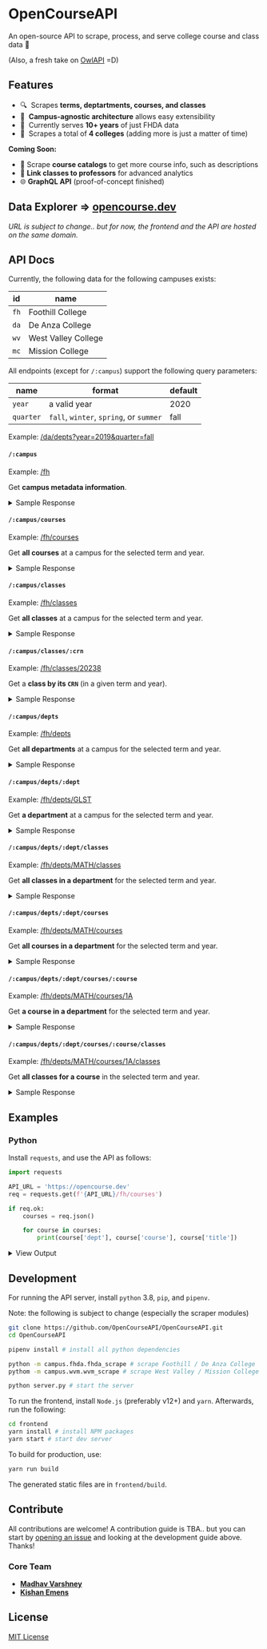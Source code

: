 # OpenCourseAPI

An open-source API to scrape, process, and serve college course and class data 📒

(Also, a fresh take on [OwlAPI](https://github.com/OpenCourseAPI/OwlAPI) =D)

## Features

- 🔍&nbsp; Scrapes **terms, deptartments, courses, and classes**
- 🧩&nbsp; **Campus-agnostic architecture** allows easy extensibility
- 📅&nbsp; Currently serves **10+ years** of just FHDA data
- 🏫&nbsp; Scrapes a total of **4 colleges** (adding more is just a matter of time)

**Coming Soon:**

- 📙 Scrape **course catalogs** to get more course info, such as descriptions
- 🔗 **Link classes to professors** for advanced analytics
- 🌐 **GraphQL API** (proof-of-concept finished)


## **Data Explorer => [opencourse.dev](https://opencourse.dev)**

_URL is subject to change.. but for now, the frontend and the API are hosted on the same domain._


## API Docs

Currently, the following data for the following campuses exists:

| id | name |
| --- | --- |
| `fh` | Foothill College |
| `da` | De Anza College |
| `wv` | West Valley College |
| `mc` | Mission College |

All endpoints (except for `/:campus`) support the following query parameters:

| name | format | default |
| ---- | ------ | --- |
| `year` | a valid year | 2020 |
| `quarter` | `fall`, `winter`, `spring`, or `summer` | fall |

Example: [/da/depts?year=2019&quarter=fall](https://opencourse.dev/da/depts?year=2019&quarter=fall)

#### `/:campus`

Example: [/fh](https://opencourse.dev/fh)

Get **campus metadata information**.

<details>
<summary>
Sample Response
</summary>

```json
{
  "id": "fh",
  "terms": [
    {
      "year": 2020,
      "term": "summer",
      "code": "202111"
    },
    {
      "year": 2020,
      "term": "spring",
      "code": "202041"
    },
    {
      "year": 2020,
      "term": "winter",
      "code": "202031"
    },
    {
      "year": 2019,
      "term": "fall",
      "code": "202021"
    },
    {
      "year": 2020,
      "term": "fall",
      "code": "202121"
    }
  ]
}
```

</details>


#### `/:campus/courses`

Example: [/fh/courses](https://opencourse.dev/fh/courses)

Get **all courses** at a campus for the selected term and year.

<details>
<summary>
Sample Response
</summary>

```json
[
  {
    "dept": "ACTG",
    "course": "1A",
    "title": "Financial Accounting I"
  },
  {
    "dept": "ACTG",
    "course": "1B",
    "title": "Financial Accounting II"
  },
  {
    "dept": "MATH",
    "course": "1A",
    "title": "Calculus"
  }
]
```

</details>


#### `/:campus/classes`

Example: [/fh/classes](https://opencourse.dev/fh/classes)

Get **all classes** at a campus for the selected term and year.

<details>
<summary>
Sample Response
</summary>

```json
[
  {
    "CRN": 20238,
    "raw_course": "ACTG F001A01W",
    "dept": "ACTG",
    "course": "1A",
    "section": "01W",
    "title": "Financial Accounting I",
    "units": 5,
    "start": "10/19/2020",
    "end": "12/11/2020",
    "seats": 2,
    "wait_seats": 15,
    "status": "open",
    "times": [
      {
        "days": "TBA",
        "start_time": "TBA",
        "end_time": "TBA",
        "instructor": [
          "Joe L  Mayer (P)"
        ],
        "location": "FC ONLINE"
      }
    ]
  },
  { "...": "..." }
]
```

</details>


#### `/:campus/classes/:crn`

Example: [/fh/classes/20238](https://opencourse.dev/fh/classes/20238)

Get a **class by its `CRN`** (in a given term and year).

<details>
<summary>
Sample Response
</summary>

```json
{
  "CRN": 20238,
  "raw_course": "ACTG F001A01W",
  "dept": "ACTG",
  "course": "1A",
  "section": "01W",
  "title": "Financial Accounting I",
  "units": 5,
  "start": "10/19/2020",
  "end": "12/11/2020",
  "seats": 2,
  "wait_seats": 15,
  "status": "open",
  "times": [
    {
      "days": "TBA",
      "start_time": "TBA",
      "end_time": "TBA",
      "instructor": [
        "Joe L  Mayer (P)"
      ],
      "location": "FC ONLINE"
    }
  ]
}
```

</details>


#### `/:campus/depts`

Example: [/fh/depts](https://opencourse.dev/fh/depts)

Get **all departments** at a campus for the selected term and year.

<details>
<summary>
Sample Response
</summary>

```json
[
  {
    "id": "GIST",
    "name": "Geospatial Tech & Data Sci"
  },
  {
    "id": "GLST",
    "name": "Global Studies"
  },
  {
    "id": "GID",
    "name": "Graphic and Interact Desig"
  }
]
```

</details>


#### `/:campus/depts/:dept`

Example: [/fh/depts/GLST](https://opencourse.dev/fh/depts/GLST)

Get **a department** at a campus for the selected term and year.

<details>
<summary>
Sample Response
</summary>

```json
{
  "id": "GLST",
  "name": "Global Studies"
}
```

</details>


#### `/:campus/depts/:dept/classes`

Example: [/fh/depts/MATH/classes](https://opencourse.dev/fh/depts/MATH/classes)

Get **all classes in a department** for the selected term and year.

<details>
<summary>
Sample Response
</summary>

```json
[
  {
    "CRN": 20086,
    "raw_course": "MATH F001A01V",
    "dept": "MATH",
    "course": "1A",
    "section": "01V",
    "title": "Calculus",
    "units": 5,
    "start": "09/21/2020",
    "end": "12/11/2020",
    "seats": 0,
    "wait_seats": 7,
    "status": "waitlist",
    "times": [
      {
        "days": "MW",
        "start_time": "07:30 AM",
        "end_time": "09:45 AM",
        "instructor": [
          "Diana Monica  Uilecan (P)"
        ],
        "location": "FH ONLINE"
      }
    ]
  },
  { "...": "..." }
]
```

</details>


#### `/:campus/depts/:dept/courses`

Example: [/fh/depts/MATH/courses](https://opencourse.dev/fh/depts/MATH/courses)

Get **all courses in a department** for the selected term and year.

<details>
<summary>
Sample Response
</summary>

```json
[
  {
    "dept": "MATH",
    "course": "1A",
    "title": "Calculus",
    "classes": [
      20086,
      20087,
      20088,
      20257,
      20761,
      20762,
      20305,
      21310
    ]
  },
  {
    "dept": "MATH",
    "course": "1B",
    "title": "Calculus",
    "classes": [
      20672,
      20089,
      20769,
      20773
    ]
  }
]
```

</details>


#### `/:campus/depts/:dept/courses/:course`

Example: [/fh/depts/MATH/courses/1A](https://opencourse.dev/fh/depts/MATH/courses/1A)

Get **a course in a department** for the selected term and year.

<details>
<summary>
Sample Response
</summary>

```json
{
  "dept": "MATH",
  "course": "1A",
  "title": "Calculus",
  "classes": [
    20086,
    20087,
    20088,
    20257,
    20761,
    20762,
    20305,
    21310
  ]
}
```

</details>


#### `/:campus/depts/:dept/courses/:course/classes`

Example: [/fh/depts/MATH/courses/1A/classes](https://opencourse.dev/fh/depts/MATH/courses/1A/classes)

Get **all classes for a course** in the selected term and year.

<details>
<summary>
Sample Response
</summary>

```json
[
  {
    "CRN": 20086,
    "raw_course": "MATH F001A01V",
    "dept": "MATH",
    "course": "1A",
    "section": "01V",
    "title": "Calculus",
    "units": 5,
    "start": "09/21/2020",
    "end": "12/11/2020",
    "seats": 0,
    "wait_seats": 7,
    "status": "waitlist",
    "times": [
      {
        "days": "MW",
        "start_time": "07:30 AM",
        "end_time": "09:45 AM",
        "instructor": [
          "Diana Monica  Uilecan (P)"
        ],
        "location": "FH ONLINE"
      }
    ]
  },
  { "...": "..." }
]
```

</details>


## Examples

### Python

Install `requests`, and use the API as follows:

```python
import requests

API_URL = 'https://opencourse.dev'
req = requests.get(f'{API_URL}/fh/courses')

if req.ok:
    courses = req.json()

    for course in courses:
        print(course['dept'], course['course'], course['title'])
```

<details>
<summary>View Output</summary>

```
ACTG 1A Financial Accounting I
ACTG 1B Financial Accounting II
ACTG 1C Managerial Accounting
ACTG 51A Intermediate Accounting I
ACTG 52 Advanced Accounting
ACTG 53 Financial Statement Analysis
ACTG 54 Accounting Information Systems
ACTG 58 Auditing
ACTG 59 Fraud Examination
ACTG 60 Accounting for Small Business
ACTG 64A Computerized Accounting Practice Using Quickbooks
ACTG 64B Computerized Accounting Practice Using Excel
ACTG 65 Payroll & Business Tax Accounting
ACTG 66 Cost Accounting
ACTG 67 Tax Accounting
...
```

</details>


## Development

For running the API server, install `python` 3.8, `pip`, and `pipenv`.

Note: the following is subject to change (especially the scraper modules)

```bash
git clone https://github.com/OpenCourseAPI/OpenCourseAPI.git
cd OpenCourseAPI

pipenv install # install all python dependencies

python -m campus.fhda.fhda_scrape # scrape Foothill / De Anza College
pythom -m campus.wvm.wvm_scrape # scrape West Valley / Mission College

python server.py # start the server
```

To run the frontend, install `Node.js` (preferably v12+) and `yarn`. Afterwards, run the following:

```bash
cd frontend
yarn install # install NPM packages
yarn start # start dev server
```

To build for production, use:

```bash
yarn run build
```

The generated static files are in `frontend/build`.


## Contribute

All contributions are welcome! A contribution guide is TBA.. but you can start by [opening an issue](https://github.com/OpenCourseAPI/OpenCourseAPI/issues/new) and looking at the development guide above. Thanks!

### Core Team

- [**Madhav Varshney**](https://github.com/madhavarshney)
- [**Kishan Emens**](https://github.com/phi-line)


## License

[MIT License](LICENSE)
